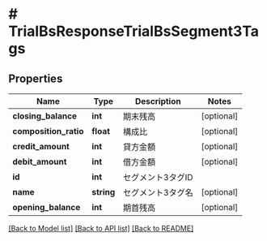 # # TrialBsResponseTrialBsSegment3Tags

## Properties

Name | Type | Description | Notes
------------ | ------------- | ------------- | -------------
**closing_balance** | **int** | 期末残高 | [optional]
**composition_ratio** | **float** | 構成比 | [optional]
**credit_amount** | **int** | 貸方金額 | [optional]
**debit_amount** | **int** | 借方金額 | [optional]
**id** | **int** | セグメント3タグID |
**name** | **string** | セグメント3タグ名 | [optional]
**opening_balance** | **int** | 期首残高 | [optional]

[[Back to Model list]](../../README.md#models) [[Back to API list]](../../README.md#endpoints) [[Back to README]](../../README.md)

